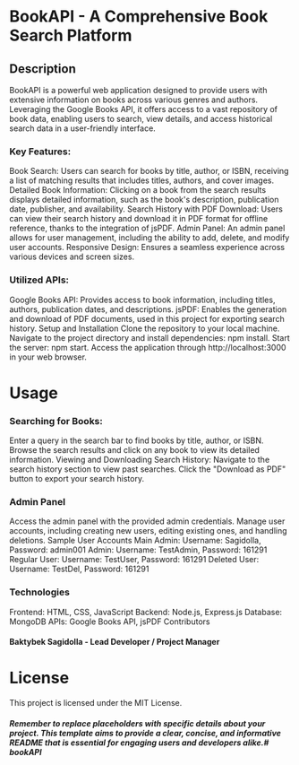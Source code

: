 # BookAPI - A Comprehensive Book Search Platform
## Description
BookAPI is a powerful web application designed to provide users with extensive information on books across various genres and authors. Leveraging the Google Books API, it offers access to a vast repository of book data, enabling users to search, view details, and access historical search data in a user-friendly interface.

### Key Features:
Book Search: Users can search for books by title, author, or ISBN, receiving a list of matching results that includes titles, authors, and cover images.
Detailed Book Information: Clicking on a book from the search results displays detailed information, such as the book's description, publication date, publisher, and availability.
Search History with PDF Download: Users can view their search history and download it in PDF format for offline reference, thanks to the integration of jsPDF.
Admin Panel: An admin panel allows for user management, including the ability to add, delete, and modify user accounts.
Responsive Design: Ensures a seamless experience across various devices and screen sizes.
### Utilized APIs:
Google Books API: Provides access to book information, including titles, authors, publication dates, and descriptions.
jsPDF: Enables the generation and download of PDF documents, used in this project for exporting search history.
Setup and Installation
Clone the repository to your local machine.
Navigate to the project directory and install dependencies: npm install.
Start the server: npm start.
Access the application through http://localhost:3000 in your web browser.
# Usage
### Searching for Books:
Enter a query in the search bar to find books by title, author, or ISBN.
Browse the search results and click on any book to view its detailed information.
Viewing and Downloading Search History:
Navigate to the search history section to view past searches.
Click the "Download as PDF" button to export your search history.
### Admin Panel
Access the admin panel with the provided admin credentials.
Manage user accounts, including creating new users, editing existing ones, and handling deletions.
Sample User Accounts
Main Admin: Username: Sagidolla, Password: admin001
Admin: Username: TestAdmin, Password: 161291
Regular User: Username: TestUser, Password: 161291
Deleted User: Username: TestDel, Password: 161291
### Technologies
Frontend: HTML, CSS, JavaScript
Backend: Node.js, Express.js
Database: MongoDB
APIs: Google Books API, jsPDF
Contributors
#### Baktybek Sagidolla - Lead Developer / Project Manager
# License
This project is licensed under the MIT License.

##### Remember to replace placeholders with specific details about your project. This template aims to provide a clear, concise, and informative README that is essential for engaging users and developers alike.#   b o o k A P I  
 